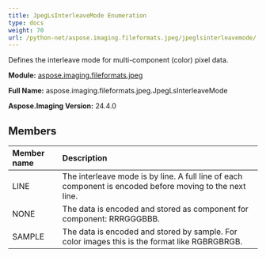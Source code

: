 ```yaml
---
title: JpegLsInterleaveMode Enumeration
type: docs
weight: 70
url: /python-net/aspose.imaging.fileformats.jpeg/jpeglsinterleavemode/
---
```


Defines the interleave mode for multi-component (color) pixel data.

**Module:** [aspose.imaging.fileformats.jpeg](/imaging/python-net/aspose.imaging.fileformats.jpeg/)

**Full Name:** aspose.imaging.fileformats.jpeg.JpegLsInterleaveMode

**Aspose.Imaging Version:** 24.4.0

## **Members**
| **Member name** | **Description** |
| :- | :- |
| LINE | The interleave mode is by line. A full line of each component is encoded before moving to the next line. |
| NONE | The data is encoded and stored as component for component: RRRGGGBBB. |
| SAMPLE | The data is encoded and stored by sample. For color images this is the format like RGBRGBRGB. |
